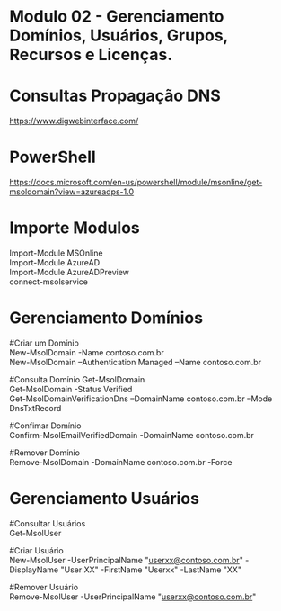 # Modulo 02 - Gerenciamento Domínios, Usuários, Grupos, Recursos e Licenças.

# Consultas Propagação DNS
https://www.digwebinterface.com/

# PowerShell
https://docs.microsoft.com/en-us/powershell/module/msonline/get-msoldomain?view=azureadps-1.0

# Importe Modulos
Import-Module MSOnline
<br>Import-Module AzureAD
<br>Import-Module AzureADPreview
<br>connect-msolservice

# Gerenciamento Domínios

#Criar um Domínio 
<br>New-MsolDomain -Name contoso.com.br
<br>New-MsolDomain –Authentication Managed –Name contoso.com.br

#Consulta Domínio
Get-MsolDomain
<br>Get-MsolDomain -Status Verified
<br>Get-MsolDomainVerificationDns –DomainName contoso.com.br –Mode DnsTxtRecord

#Confimar Domínio
<br>Confirm-MsolEmailVerifiedDomain -DomainName contoso.com.br

#Remover Domínio
<br>Remove-MsolDomain -DomainName contoso.com.br -Force

# Gerenciamento Usuários

#Consultar Usuários
<br>Get-MsolUser

#Criar Usuário
<br>New-MsolUser -UserPrincipalName "userxx@contoso.com.br" -DisplayName "User XX" -FirstName "Userxx" -LastName "XX"

#Remover Usuário
<br>Remove-MsolUser -UserPrincipalName "userxx@contoso.com.br"
